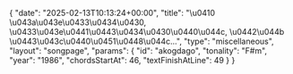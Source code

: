 {
    "date": "2025-02-13T10:13:24+00:00",
    "title": "\u0410 \u043a\u043e\u0433\u0434\u0430, \u0433\u043e\u0441\u0443\u0434\u0430\u0440\u044c, \u0442\u044b \u0443\u043c\u0440\u0451\u0448\u044c...",
    "type": "miscellaneous",
    "layout": "songpage",
    "params": {
        "id": "akogdago",
        "tonality": "F#m",
        "year": "1986",
        "chordsStartAt": 46,
        "textFinishAtLine": 49
    }
}